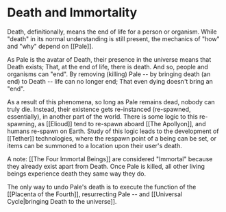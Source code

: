 # Death and Immortality
Death, definitionally, means the end of life for a person or organism. While "death" in its normal understanding is still present, the mechanics of "how" and "why" depend on [[Pale]].

As Pale is the avatar of Death, their presence in the universe means that Death exists; That, at the end of life, there is death. And so, people and organisms can "end". By removing (killing) Pale -- by bringing death (an end) to Death -- life can no longer end; That even dying doesn't bring an "end". 

As a result of this phenomena, so long as Pale remains dead, nobody can truly die. Instead, their existence gets re-instanced (re-spawned, essentially), in another part of the world. There is some logic to this re-spawning, as [[Elioud]] tend to re-spawn aboard [[The Apollyon]], and humans re-spawn on Earth. Study of this logic leads to the development of [[Tether]] technologies, where the respawn point of a being can be set, or items can be summoned to a location upon their user's death.

A note: [[The Four Immortal Beings]] are considered "Immortal" because they already exist apart from Death. Once Pale is killed, all other living beings experience death they same way they do.

The only way to undo Pale's death is to execute the function of the [[Placenta of the Fourth]], resurrecting Pale -- and [[Universal Cycle|bringing Death to the universe]].